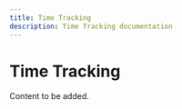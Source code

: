 ```yaml
---
title: Time Tracking
description: Time Tracking documentation
---
```


# Time Tracking

Content to be added.
